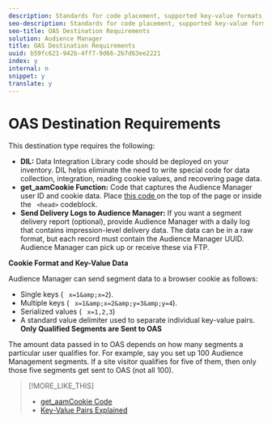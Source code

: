 ```yaml
---
description: Standards for code placement, supported key-value formats, reports, and the type of segment data sent to OAS.
seo-description: Standards for code placement, supported key-value formats, reports, and the type of segment data sent to OAS.
seo-title: OAS Destination Requirements
solution: Audience Manager
title: OAS Destination Requirements
uuid: b59fc621-942b-4ff7-9d66-2b7d63ee2221
index: y
internal: n
snippet: y
translate: y
---
```


# OAS Destination Requirements

This destination type requires the following: 
* **DIL:** Data Integration Library code should be deployed on your inventory. DIL helps eliminate the need to write special code for data collection, integration, reading cookie values, and recovering page data.
* **get_aamCookie Function:** Code that captures the Audience Manager user ID and cookie data. Place [ this code ](../../c_features/c_destinations/r_aam_de_cookie.md#reference_0102FABCC96547DE81DFCA0600BBEFD3) on the top of the page or inside the ` <head>` codeblock.
* **Send Delivery Logs to Audience Manager:** If you want a segment delivery report (optional), provide Audience Manager with a daily log that contains impression-level delivery data. The data can be in a raw format, but each record must contain the Audience Manager UUID. Audience Manager can pick up or receive these via FTP.


**Cookie Format and Key-Value Data** 

Audience Manager can send segment data to a browser cookie as follows: 

* Single keys ( ` x=1&amp;x=2`).
* Multiple keys ( ` x=1&amp;x=2&amp;y=3&amp;y=4`).
* Serialized values ( ` x=1,2,3`)
* A standard value delimiter used to separate individual key-value pairs.
**Only Qualified Segments are Sent to OAS** 

The amount data passed in to OAS depends on how many segments a particular user qualifies for. For example, say you set up 100 Audience Management segments. If a site visitor qualifies for five of them, then only those five segments get sent to OAS (not all 100). 
>[!MORE_LIKE_THIS]
>
>* [ get_aamCookie Code ](r_aam_de_cookie.md#reference_0102FABCC96547DE81DFCA0600BBEFD3)
>* [ Key-Value Pairs Explained ](c_key_value_explained.md#concept_E4236E003076483AA939791FE2492B49)
